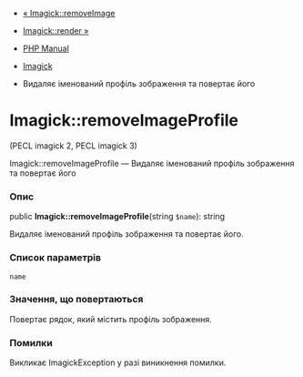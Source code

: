 - [« Imagick::removeImage](imagick.removeimage.md)
- [Imagick::render »](imagick.render.md)

- [PHP Manual](index.md)
- [Imagick](class.imagick.md)
- Видаляє іменований профіль зображення та повертає його

# Imagick::removeImageProfile

(PECL imagick 2, PECL imagick 3)

Imagick::removeImageProfile — Видаляє іменований профіль зображення та
повертає його

### Опис

public **Imagick::removeImageProfile**(string `$name`): string

Видаляє іменований профіль зображення та повертає його.

### Список параметрів

`name`

### Значення, що повертаються

Повертає рядок, який містить профіль зображення.

### Помилки

Викликає ImagickException у разі виникнення помилки.
